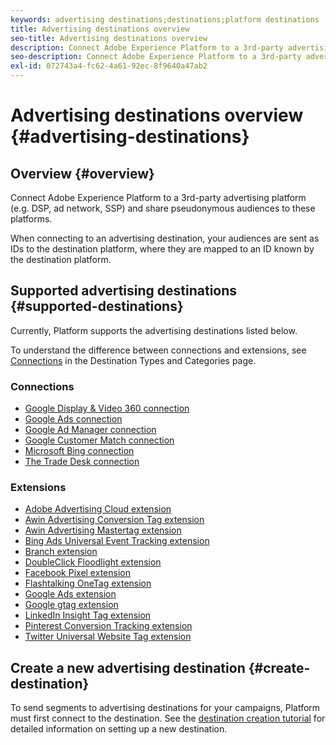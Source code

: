 ```yaml
---
keywords: advertising destinations;destinations;platform destinations
title: Advertising destinations overview
seo-title: Advertising destinations overview
description: Connect Adobe Experience Platform to a 3rd-party advertising platform (e.g. DSP, ad network, SSP) and share pseudonymous audiences to these platforms.
seo-description: Connect Adobe Experience Platform to a 3rd-party advertising platform (e.g. DSP, ad network, SSP) and share pseudonymous audiences to these platforms.
exl-id: 072743a4-fc62-4a61-92ec-8f9640a47ab2
---
```

# Advertising destinations overview {#advertising-destinations}

## Overview {#overview}

Connect Adobe Experience Platform to a 3rd-party advertising platform (e.g. DSP, ad network, SSP) and share pseudonymous audiences to these platforms.

When connecting to an advertising destination, your audiences are sent as IDs to the destination platform, where they are mapped to an ID known by the destination platform.

## Supported advertising destinations {#supported-destinations}

Currently, Platform supports the advertising destinations listed below.

To understand the difference between connections and extensions, see [Connections](../../destination-types.md#connections) in the Destination Types and Categories page.

### Connections

* [Google Display & Video 360 connection](google-dv360.md)
* [Google Ads connection](google-ads-destination.md)
* [Google Ad Manager connection](google-ad-manager.md)
* [Google Customer Match connection](google-customer-match.md)
* [Microsoft Bing connection](bing.md)
* [The Trade Desk connection](tradedesk.md)

### Extensions

* [Adobe Advertising Cloud extension](adobe-advertising-cloud.md)
* [Awin Advertising Conversion Tag extension](awin-conversiontag.md)
* [Awin Advertising Mastertag extension](awin-mastertag.md)
* [Bing Ads Universal Event Tracking extension](bing-ads.md)
* [Branch extension](branch.md)
* [DoubleClick Floodlight extension](doubleclick-floodlight.md)
* [Facebook Pixel extension](facebook-pixel.md)
* [Flashtalking OneTag extension](flashtalking.md)
* [Google Ads extension](google-ads-extension.md)
* [Google gtag extension](gtag-advertising.md)
* [LinkedIn Insight Tag extension](linkedin.md)
* [Pinterest Conversion Tracking extension](pinterest.md)
* [Twitter Universal Website Tag extension](twitter-uwt.md)

## Create a new advertising destination {#create-destination}

To send segments to advertising destinations for your campaigns, Platform must first connect to the destination. See the [destination creation tutorial](../../ui/connect-destination.md) for detailed information on setting up a new destination.
